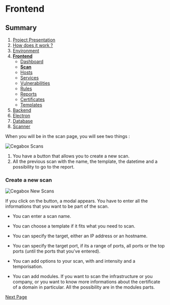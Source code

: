 # Frontend

## Summary

1. [Project Presentation](project.html)
2. [How does it work ?](working.html)
3. [Environment](env.html)
4. [**Frontend**](front.html)
   * [Dashboard](front.html)
   * [**Scan**](scan.html)
   * [Hosts](hosts.html)
   * [Services](services.html)
   * [Vulnerabilities](vulnerabilities.html)
   * [Rules](rules.html)
   * [Reports](reports.html)
   * [Certificates](certificates.html)
   * [Templates](templates.html)
5. [Backend](back.html)
6. [Electron](electron.html)
7. [Database](database.html)
8. [Scanner](scanner.html)

When you will be in the scan page, you will see two things :

![Cegabox Scans](https://cebago.github.io/Cegabox/img/cegabox-scan.png)

1. You have a button that allows you to create a new scan.
2. All the previous scan with the name, the template, the datetime and a possibility to go to the report.

### Create a new scan

![Cegabox New Scans](https://cebago.github.io/Cegabox/img/cegabox-new-scan.png)

If you click on the button, a modal appears.
You have to enter all the informations that you want to be part of the scan.

* You can enter a scan name.

* You can choose a template if it fits what you need to scan.

* You can specify the target, either an IP address or an hostname.

* You can specify the target port, if its a range of ports, all ports or the top ports (until the ports that you've entered).

* You can add options to your scan, with and intensity and a temporisation.

* You can add modules. If you want to scan the infrastructure or you company, or you want to know more informations about the certificate of a domain in particular. All the possibility are in the modules parts.

[Next Page](hosts.html)
